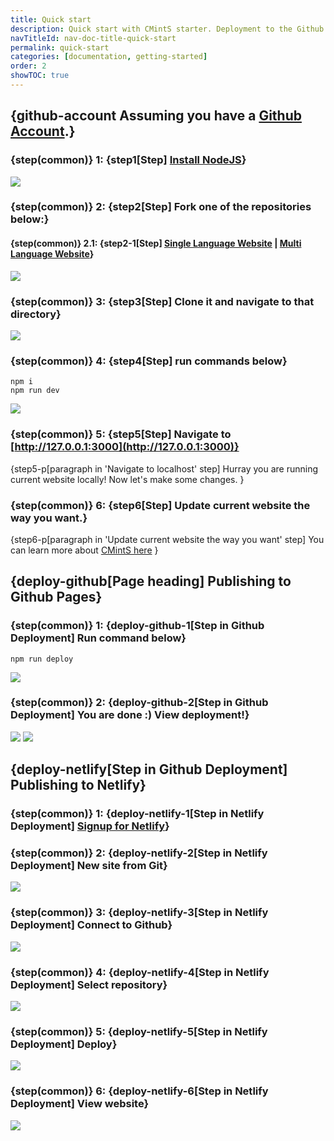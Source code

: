 ```yaml
---
title: Quick start
description: Quick start with CMintS starter. Deployment to the Github Page and Netlify.
navTitleId: nav-doc-title-quick-start
permalink: quick-start
categories: [documentation, getting-started]
order: 2
showTOC: true
---
```


## {github-account Assuming you have a [Github Account](https://github.com/).}

### {step(common)} 1: {step1[Step] [Install NodeJS](https://nodejs.org/en/)}
<img src="/images/steps/nodejs.png">

### {step(common)} 2: {step2[Step] Fork one of the repositories below:}

#### {step(common)} 2.1: {step2-1[Step] [Single Language Website](https://github.com/cmints/cmints-single-lang-starter) | [Multi Language Website](https://github.com/cmints/cmints-multi-lang-starter)}

<img src="/images/steps/github-fork.png">

### {step(common)} 3: {step3[Step] Clone it and navigate to that directory}
<img src="/images/steps/github-clone.png">

### {step(common)} 4: {step4[Step] run commands below}
```
npm i
npm run dev
```

<img src="/images/steps/run-dev.png">

### {step(common)} 5: {step5[Step] Navigate to [http://127.0.0.1:3000](http://127.0.0.1:3000)}
{step5-p[paragraph in 'Navigate to localhost' step]
Hurray you are running current website locally! Now let's make some changes.
}

### {step(common)} 6: {step6[Step] Update current website the way you want.}
{step6-p[paragraph in 'Update current website the way you want' step]
You can learn more about [CMintS here](https://cmints.io/)
}

## {deploy-github[Page heading] Publishing to <fix>Github</fix> Pages}

### {step(common)} 1: {deploy-github-1[Step in Github Deployment] Run command below}
```
npm run deploy
```

<img src="/images/steps/run-deploy.png">

### {step(common)} 2: {deploy-github-2[Step in Github Deployment] You are done :) View deployment!}

<img src="/images/steps/github-env.png">

<img src="/images/steps/github-view.png">

## {deploy-netlify[Step in Github Deployment] Publishing to Netlify}

### {step(common)} 1: {deploy-netlify-1[Step in Netlify Deployment] [Signup for Netlify](https://app.netlify.com/signup)}

### {step(common)} 2: {deploy-netlify-2[Step in Netlify Deployment] New site from Git}

<img src="/images/steps/netlify-new.png">

### {step(common)} 3: {deploy-netlify-3[Step in Netlify Deployment] Connect to Github}

<img src="/images/steps/netlify-github.png">

### {step(common)} 4: {deploy-netlify-4[Step in Netlify Deployment] Select repository}

<img src="/images/steps/netlify-repo.png">

### {step(common)} 5: {deploy-netlify-5[Step in Netlify Deployment] Deploy}

<img src="/images/steps/netlify-deploy.png">

### {step(common)} 6: {deploy-netlify-6[Step in Netlify Deployment] View website}

<img src="/images/steps/netlify-view.png">
